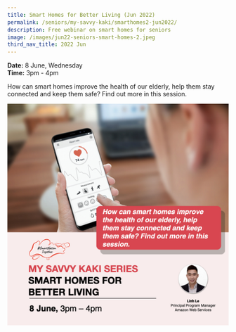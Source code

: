 ```yaml
---
title: Smart Homes for Better Living (Jun 2022)
permalink: /seniors/my-savvy-kaki/smarthomes2-jun2022/
description: Free webinar on smart homes for seniors
image: /images/jun22-seniors-smart-homes-2.jpeg
third_nav_title: 2022 Jun
---
```

**Date:** 8 June, Wednesday
<br> **Time:** 3pm - 4pm

How can smart homes improve the health of our elderly, help them stay connected and keep them safe? Find out more in this session.

![Free webinar on smart homes for seniors in June](/images/updated-jun%20-%20smart%20homes2.jpeg)
